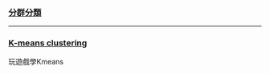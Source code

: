 
### [分群分類](http://www.csie.ntnu.edu.tw/~u91029/Classification.html)

---

### [K-means clustering](http://etrex.blogspot.tw/2008/05/k-mean-clustering.html)
玩遊戲學Kmeans
